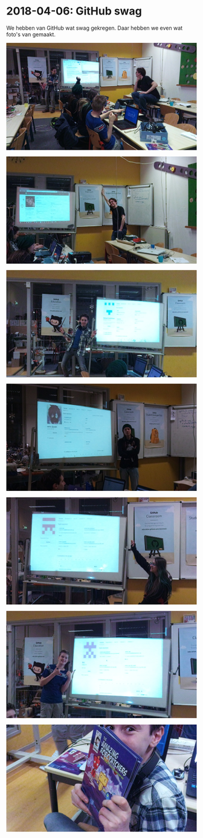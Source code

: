 # 2018-04-06: GitHub swag

We hebben van GitHub wat swag gekregen. Daar hebben we even wat foto's van gemaakt.

![](20180406GitHub1.jpg)

![](20180406GitHub2.jpg)

![](20180406GitHub3.jpg)

![](20180406GitHub4.jpg)

![](20180406GitHub5.jpg)

![](20180406GitHub6.jpg)

![](20180406GitHub7.jpg)

